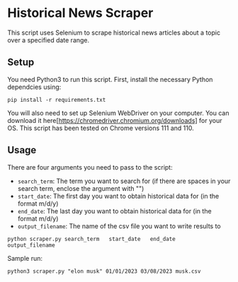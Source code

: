 # Historical News Scraper
This script uses Selenium to scrape historical news articles about a topic over a specified date range.


## Setup
You need Python3 to run this script.
First, install the necessary Python dependcies using:
```
pip install -r requirements.txt
```
You will also need to set up Selenium WebDriver on your computer. You can download it here[https://chromedriver.chromium.org/downloads] for your OS. This script has been tested on Chrome versions 111 and 110.

## Usage
There are four arguments you need to pass to the script:

- `search_term`: The term you want to search for (if there are spaces in your search term, enclose the argument with "")
- `start_date`: The first day you want to obtain historical data for (in the format m/d/y)
- `end_date`: The last day you want to obtain historical data for (in the format m/d/y)
- `output_filename`: The name of the csv file you want to write results to


```
python scraper.py search_term   start_date   end_date   output_filename
```

Sample run:
```
python3 scraper.py "elon musk" 01/01/2023 03/08/2023 musk.csv
```